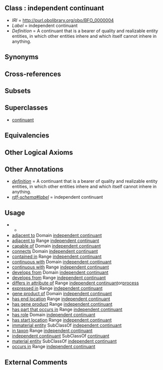 
## Class : independent continuant

 * *IRI* = http://purl.obolibrary.org/obo/BFO_0000004
 * *Label* = independent continuant
 * *Definition* = A continuant that is a bearer of quality and realizable entity entities, in which other entities inhere and which itself cannot inhere in anything.

## Synonyms


## Cross-references


## Subsets


## Superclasses

 * [continuant](../../BFO/02/BFO_0000002.md)

## Equivalencies


## Other Logical Axioms


## Other Annotations

 * *[definition](../../IAO/15/IAO_0000115.md)* = A continuant that is a bearer of quality and realizable entity entities, in which other entities inhere and which itself cannot inhere in anything.
 * *[rdf-schema#label](../../el/rdf-schema#label.md)* = independent continuant

## Usage

 * -
 * [adjacent to](../../RO/20/RO_0002220.md) Domain [independent continuant](../../BFO/04/BFO_0000004.md)
 * [adjacent to](../../RO/20/RO_0002220.md) Range [independent continuant](../../BFO/04/BFO_0000004.md)
 * [capable of](../../RO/15/RO_0002215.md) Domain [independent continuant](../../BFO/04/BFO_0000004.md)
 * [connects](../../RO/76/RO_0002176.md) Domain [independent continuant](../../BFO/04/BFO_0000004.md)
 * [contained in](../../RO/18/RO_0001018.md) Range [independent continuant](../../BFO/04/BFO_0000004.md)
 * [continuous with](../../RO/50/RO_0002150.md) Domain [independent continuant](../../BFO/04/BFO_0000004.md)
 * [continuous with](../../RO/50/RO_0002150.md) Range [independent continuant](../../BFO/04/BFO_0000004.md)
 * [develops from](../../RO/02/RO_0002202.md) Domain [independent continuant](../../BFO/04/BFO_0000004.md)
 * [develops from](../../RO/02/RO_0002202.md) Range [independent continuant](../../BFO/04/BFO_0000004.md)
 * [differs in attribute of](../../RO/25/RO_0002425.md) Range [independent continuant](../../BFO/04/BFO_0000004.md)or[process](../../BFO/15/BFO_0000015.md)
 * [expressed in](../../RO/06/RO_0002206.md) Range [independent continuant](../../BFO/04/BFO_0000004.md)
 * [gene product of](../../RO/04/RO_0002204.md) Domain [independent continuant](../../BFO/04/BFO_0000004.md)
 * [has end location](../../RO/32/RO_0002232.md) Range [independent continuant](../../BFO/04/BFO_0000004.md)
 * [has gene product](../../RO/05/RO_0002205.md) Range [independent continuant](../../BFO/04/BFO_0000004.md)
 * [has part that occurs in](../../RO/79/RO_0002479.md) Range [independent continuant](../../BFO/04/BFO_0000004.md)
 * [has role](../../RO/87/RO_0000087.md) Domain [independent continuant](../../BFO/04/BFO_0000004.md)
 * [has start location](../../RO/31/RO_0002231.md) Range [independent continuant](../../BFO/04/BFO_0000004.md)
 * [immaterial entity](../../BFO/41/BFO_0000141.md) SubClassOf [independent continuant](../../BFO/04/BFO_0000004.md)
 * [in taxon](../../RO/62/RO_0002162.md) Range [independent continuant](../../BFO/04/BFO_0000004.md)
 * [independent continuant](../../BFO/04/BFO_0000004.md) SubClassOf [continuant](../../BFO/02/BFO_0000002.md)
 * [material entity](../../BFO/40/BFO_0000040.md) SubClassOf [independent continuant](../../BFO/04/BFO_0000004.md)
 * [occurs in](../../BFO/66/BFO_0000066.md) Range [independent continuant](../../BFO/04/BFO_0000004.md)

## External Comments

